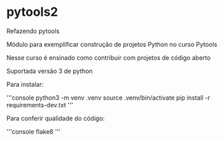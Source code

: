 # pytools2
Refazendo pytools

Módulo para exemplificar construção de projetos Python no curso Pytools

Nesse curso é ensinado como contribuir com projetos de código aberto

Suportada versão 3 de python

Para instalar:

'''console
python3 -m venv .venv
source .venv/bin/activate
pip install -r requirements-dev.txt
'''

Para conferir qualidade do código:

'''console
flake8
'''


